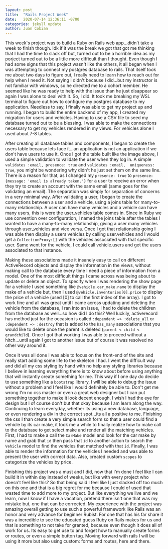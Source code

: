 ```yaml
---
layout: post
title:  "Rails Project Week"
date:   2020-07-14 12:36:11 -0700
categories: jekyll update
author: Juan Cobian
---
```


This week's project was to build a Ruby on Rails web app...didn't take a week to finish though. Idk if it was the break
we got that got me thinking that I had the time to slack off but, turned out to be a horrible idea as my porject turned
out to be a little more difficult than I thought. Even though I had some signs that this project wasn't like the others,
it all began when I was attempting to connect my postgres database to rails. That itself took me about two days to figure
out, I really need to learn how to reach out for help when I need it. Not saying I didn't because I did...but my instructor
is not familiar with windows, so he directed me to a cohort member. He seemed like he was ready to help with the issue
than he just disappear so again I was alone to deal with it. So, I did.  It took me breaking my WSL terminal to figure out
how to configure my postgres database to my application. Needless to say, I finally was able to get my project up and
running. I began to build the entire backend of my app, I created my migration for users and vehicles. Having to use a
CSV file to seed my database turned out to be a blessing. I was able to make the connections necessary to get my vehicles
rendered in my views. For vehicles alone I used about 7-8 tables.

After creating all database tables and components, I began to create the users table because lets face it...an application
is not an application if we don't have users to use it. Once I got the table built like the image above, I used a simple
validation to validate the user when they log in. A simple `validates :email, presence: true` and `validates :email, 
uniqueness: true`, you might be wondering why didn't he just set them on the same line. There is a reason for that, as I
changed my `presence: true` to `presence: {message: 'email is already taken.'}` for a user to receive an error when they
try to create an account with the same email (same goes for the validating an email). The separation was simply for separation
of concerns in a very minimal way. After validating a user, I began to create the connections between a user and a vehicle,
using a joins table for many-to-many relationship. A user can have many vehicles and a vehicle can have many users, this
is were the user_vehicles table comes in. Since in Ruby we use convention over configuration, I named the joins table after
the tables I wanted to have a many-to-many relationship, giving a user many vehicles through user_vehicles and vice versa.
Once I got that relationship going I was able then display a users vehicles by calling user.vehicles and I would get a
`CollectionProxy:[]` with the vehicles associated with that specific user. Same went for the vehicle, I could call
vehicle.users and get the users associated to that instance.

Making these associations made it insanely easy to call on different ActiveRecord objects and display the information in
the views, without making call to the database every time I need a piece of information from a model. One of the most
difficult things I came across was being about to update or delete an object. To specify when I was rendering the show page
for a vehicle I used something like `@vehicle.car_make.name` to display the make of a vehicle but, then I used 
`@vehicle.inventories[0].price` to display the price of a vehicle (used [0] to call the first index of the array). I got
to work fine and all was great until I came across updating and deleting the vehicle from the database, I ran into an issue,
I had to delete the children from the database as well...so how did I do this? Well luckily, activerecord has method just for
the occasion is called `:dependent => :delete_all` or `:dependent => :destroy` that is added to the `has_many` associations
that you would like to delete once the parent is deleted (`parent < child < grandchild`). Once I got that working I was
able to proceed without a hitch...until again I got to another issue but of course it was resolved no other way around it.

Once it was all done I was able to focus on the front-end of the site and really start adding some life to the skeleton I
had. I went the difficult way and did all my css styling by hand with no help any styling libraries because I believe in
learning everything there is to know about before using anything that will instantly create something for me. This way if
I one day do decide to use something like a `bootstrap` library, I will be able to debug the issue without a problem and
I feel like I would definitely be able to. Don't get me wrong I'm no css master or even a great web designer but I can
put something together to make it look decent enough. I wish I had the eye for design but I of course don't but that okay
because I am learn along the way. Continuing to learn everyday, whether its using a new database, language, or even rendering
a div in the correct spot...its all a positive to me. Finishing the css I than create a very simple search form so that a
user could find a vehicle by its car make, it took me a while to finally realize how to make call to the database to get
select make and render all the matching vehicles. First, I had to make a call the `CarMake` model and look for the car make
by name and grab that `id` then pass that `id` to another action to search the `Vehicle` model to find the vehicles that
matched with that `id`. Finally, I was able to render the information for the vehicles I needed and was able to present
the user with correct data. Also, created custom `scopes` to categorize the vehicles by price.

Finishing this project was a must and I did, now that I'm done I feel like I can build it in within day instead of weeks,
but like with every project who doesn't feel like this? So that being said I feel like I just slacked off too much on this
one and that is a big regret for me because I could of used that wasted time to add more to my project. But like everything
we live and we learn, now I know if I have a vacation, pretend there isn't one that was my mistake but, one that can be
corrected. My experience with the project was amazing overall getting to use such a powerful framework like Rails was an
honor and very advance for beginner Rubist. For one that has his far share it was a incredible to see the educated guess
Ruby on Rails makes for us and that is something to not take for granted, because even though it does all of work for us.
Its easy to get use to and forget how to manually create forms or routes, or even a simple button tag. Moving forward with
rails I will be using it more but also using custom: forms and routes, here and there.